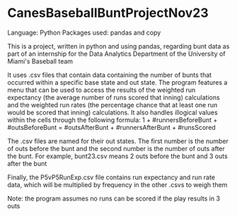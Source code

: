 # CanesBaseballBuntProjectNov23

Language: Python
Packages used: pandas and copy

This is a project, written in python and using pandas, regarding bunt data as part of an internship for the Data Analytics Department of the University of Miami's Baseball team

It uses .csv files that contain data containing the number of bunts that occurred within a specific base state and out state. The program features a menu that can be used to access the results of the weighted run expectancy (the average number of runs scored that inning) calculations and the weighted run rates (the percentage chance that at least one run would be scored that inning) calculations. It also handles illogical values within the cells through the following formula:
1 + #runnersBeforeBunt + #outsBeforeBunt = #outsAfterBunt + #runnersAfterBunt + #runsScored

The .csv files are named for their out states. The first number is the number of outs before the bunt and the second number is the number of outs after the bunt. For example, bunt23.csv means 2 outs before the bunt and 3 outs after the bunt

Finally, the P5vP5RunExp.csv file contains run expectancy and run rate data, which will be multiplied by frequency in the other .csvs to weigh them

Note: the program assumes no runs can be scored if the play results in 3 outs
